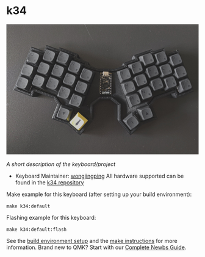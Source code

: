 # k34

![k34](https://github.com/wongjingping/k34/raw/main/docs/k34.jpg?raw=true)

*A short description of the keyboard/project*

* Keyboard Maintainer: [wongjingping](https://github.com/wongjingping)
All hardware supported can be found in the [k34 repository](https://github.com/wongjingping/k34)

Make example for this keyboard (after setting up your build environment):

    make k34:default

Flashing example for this keyboard:

    make k34:default:flash

See the [build environment setup](https://docs.qmk.fm/#/getting_started_build_tools) and the [make instructions](https://docs.qmk.fm/#/getting_started_make_guide) for more information. Brand new to QMK? Start with our [Complete Newbs Guide](https://docs.qmk.fm/#/newbs).

